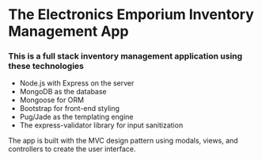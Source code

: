 # The Electronics Emporium Inventory Management App

### This is a **full stack** inventory management application using these technologies

- Node.js with Express on the server
- MongoDB as the database
- Mongoose for ORM
- Bootstrap for front-end styling
- Pug/Jade as the templating engine
- The express-validator library for input sanitization

The app is built with the MVC design pattern using modals, views, and controllers to create the user interface.

